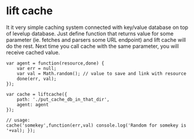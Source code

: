 # lift cache

It it very simple caching system connected with key/value database on top of levelup database. Just define function that returns value for some parameter (ie. fetches and parsers some URL endpoint) and lift cache will do the rest. Next time you call cache with the same parameter, you will receive cached value.  

```
var agent = function(resource,done) {     
    var err = null;
    var val = Math.random(); // value to save and link with resource
    done(err, val);
});

var cache = liftcache({
    path: './put_cache_db_in_that_dir', 
    agent: agent
});

// usage:
cache('somekey',function(err,val) console.log('Random for somekey is '+val); });
```
